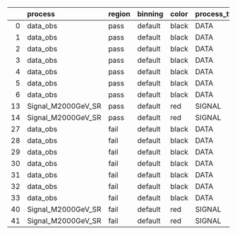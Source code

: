 |    | process            | region   | binning   | color   | process_type   |   scale | variation   | source_filename                                             | source_histname    | alias              | title           |   combine_idx |     lnN |   shapes | syst_type   | direction   | variation_alias   |
|---:|:-------------------|:---------|:----------|:--------|:---------------|--------:|:------------|:------------------------------------------------------------|:-------------------|:-------------------|:----------------|--------------:|--------:|---------:|:------------|:------------|:------------------|
|  0 | data_obs           | pass     | default   | black   | DATA           |       1 | RNN         | ./histograms_for_2DAlphabet_v4/EaDM_Cosmics_Data_SR.root    | hpass_RNNsyst_up   | Cosmics_Data_SR    | Cosmics_Data_SR |           nan | nan     |        1 | shapes      | Up          | RNNsyst           |
|  1 | data_obs           | pass     | default   | black   | DATA           |       1 | RNN         | ./histograms_for_2DAlphabet_v4/EaDM_Cosmics_Data_SR.root    | hpass_RNNsyst_down | Cosmics_Data_SR    | Cosmics_Data_SR |           nan | nan     |        1 | shapes      | Down        | RNNsyst           |
|  2 | data_obs           | pass     | default   | black   | DATA           |       1 | pT          | ./histograms_for_2DAlphabet_v4/EaDM_Cosmics_Data_SR.root    | hpass_pTsyst_up    | Cosmics_Data_SR    | Cosmics_Data_SR |           nan | nan     |        1 | shapes      | Up          | pTsyst            |
|  3 | data_obs           | pass     | default   | black   | DATA           |       1 | pT          | ./histograms_for_2DAlphabet_v4/EaDM_Cosmics_Data_SR.root    | hpass_pTsyst_down  | Cosmics_Data_SR    | Cosmics_Data_SR |           nan | nan     |        1 | shapes      | Down        | pTsyst            |
|  4 | data_obs           | pass     | default   | black   | DATA           |       1 | t0          | ./histograms_for_2DAlphabet_v4/EaDM_Cosmics_Data_SR.root    | hpass_t0syst_up    | Cosmics_Data_SR    | Cosmics_Data_SR |           nan | nan     |        1 | shapes      | Up          | t0syst            |
|  5 | data_obs           | pass     | default   | black   | DATA           |       1 | t0          | ./histograms_for_2DAlphabet_v4/EaDM_Cosmics_Data_SR.root    | hpass_t0syst_down  | Cosmics_Data_SR    | Cosmics_Data_SR |           nan | nan     |        1 | shapes      | Down        | t0syst            |
|  6 | data_obs           | pass     | default   | black   | DATA           |       1 | nominal     | ./histograms_for_2DAlphabet_v4/EaDM_Cosmics_Data_SR.root    | hpass              | Cosmics_Data_SR    | Cosmics_Data_SR |           nan | nan     |      nan | nan         | nan         | nan               |
| 13 | Signal_M2000GeV_SR | pass     | default   | red     | SIGNAL         |       1 | lumi        | ./histograms_for_2DAlphabet_v4/EaDM_Signal_M2000GeV_SR.root | hpass              | Signal_M2000GeV_SR | DM signal       |           nan |   1.001 |      nan | lnN         | nan         | nan               |
| 14 | Signal_M2000GeV_SR | pass     | default   | red     | SIGNAL         |       1 | nominal     | ./histograms_for_2DAlphabet_v4/EaDM_Signal_M2000GeV_SR.root | hpass              | Signal_M2000GeV_SR | DM signal       |           nan | nan     |      nan | nan         | nan         | nan               |
| 27 | data_obs           | fail     | default   | black   | DATA           |       1 | RNN         | ./histograms_for_2DAlphabet_v4/EaDM_Cosmics_Data_SR.root    | hfail_RNNsyst_up   | Cosmics_Data_SR    | Cosmics_Data_SR |           nan | nan     |        1 | shapes      | Up          | RNNsyst           |
| 28 | data_obs           | fail     | default   | black   | DATA           |       1 | RNN         | ./histograms_for_2DAlphabet_v4/EaDM_Cosmics_Data_SR.root    | hfail_RNNsyst_down | Cosmics_Data_SR    | Cosmics_Data_SR |           nan | nan     |        1 | shapes      | Down        | RNNsyst           |
| 29 | data_obs           | fail     | default   | black   | DATA           |       1 | pT          | ./histograms_for_2DAlphabet_v4/EaDM_Cosmics_Data_SR.root    | hfail_pTsyst_up    | Cosmics_Data_SR    | Cosmics_Data_SR |           nan | nan     |        1 | shapes      | Up          | pTsyst            |
| 30 | data_obs           | fail     | default   | black   | DATA           |       1 | pT          | ./histograms_for_2DAlphabet_v4/EaDM_Cosmics_Data_SR.root    | hfail_pTsyst_down  | Cosmics_Data_SR    | Cosmics_Data_SR |           nan | nan     |        1 | shapes      | Down        | pTsyst            |
| 31 | data_obs           | fail     | default   | black   | DATA           |       1 | t0          | ./histograms_for_2DAlphabet_v4/EaDM_Cosmics_Data_SR.root    | hfail_t0syst_up    | Cosmics_Data_SR    | Cosmics_Data_SR |           nan | nan     |        1 | shapes      | Up          | t0syst            |
| 32 | data_obs           | fail     | default   | black   | DATA           |       1 | t0          | ./histograms_for_2DAlphabet_v4/EaDM_Cosmics_Data_SR.root    | hfail_t0syst_down  | Cosmics_Data_SR    | Cosmics_Data_SR |           nan | nan     |        1 | shapes      | Down        | t0syst            |
| 33 | data_obs           | fail     | default   | black   | DATA           |       1 | nominal     | ./histograms_for_2DAlphabet_v4/EaDM_Cosmics_Data_SR.root    | hfail              | Cosmics_Data_SR    | Cosmics_Data_SR |           nan | nan     |      nan | nan         | nan         | nan               |
| 40 | Signal_M2000GeV_SR | fail     | default   | red     | SIGNAL         |       1 | lumi        | ./histograms_for_2DAlphabet_v4/EaDM_Signal_M2000GeV_SR.root | hfail              | Signal_M2000GeV_SR | DM signal       |           nan |   1.001 |      nan | lnN         | nan         | nan               |
| 41 | Signal_M2000GeV_SR | fail     | default   | red     | SIGNAL         |       1 | nominal     | ./histograms_for_2DAlphabet_v4/EaDM_Signal_M2000GeV_SR.root | hfail              | Signal_M2000GeV_SR | DM signal       |           nan | nan     |      nan | nan         | nan         | nan               |